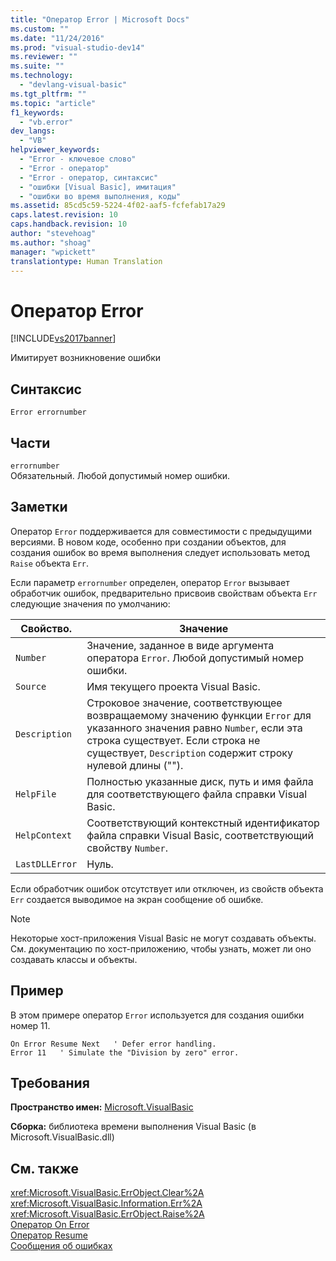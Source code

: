 ```yaml
---
title: "Оператор Error | Microsoft Docs"
ms.custom: ""
ms.date: "11/24/2016"
ms.prod: "visual-studio-dev14"
ms.reviewer: ""
ms.suite: ""
ms.technology: 
  - "devlang-visual-basic"
ms.tgt_pltfrm: ""
ms.topic: "article"
f1_keywords: 
  - "vb.error"
dev_langs: 
  - "VB"
helpviewer_keywords: 
  - "Error - ключевое слово"
  - "Error - оператор"
  - "Error - оператор, синтаксис"
  - "ошибки [Visual Basic], имитация"
  - "ошибки во время выполнения, коды"
ms.assetid: 85cd5c59-5224-4f02-aaf5-fcfefab17a29
caps.latest.revision: 10
caps.handback.revision: 10
author: "stevehoag"
ms.author: "shoag"
manager: "wpickett"
translationtype: Human Translation
---
```

# Оператор Error
[!INCLUDE[vs2017banner](../../../csharp/includes/vs2017banner.md)]

Имитирует возникновение ошибки  
  
## Синтаксис  
  
```  
Error errornumber  
```  
  
## Части  
 `errornumber`  
 Обязательный.  Любой допустимый номер ошибки.  
  
## Заметки  
 Оператор `Error` поддерживается для совместимости с предыдущими версиями.  В новом коде, особенно при создании объектов, для создания ошибок во время выполнения следует использовать метод `Raise` объекта `Err`.  
  
 Если параметр `errornumber` определен, оператор `Error` вызывает обработчик ошибок, предварительно присвоив свойствам объекта `Err` следующие значения по умолчанию:  
  
|Свойство.|Значение|  
|---------------|--------------|  
|`Number`|Значение, заданное в виде аргумента оператора `Error`.  Любой допустимый номер ошибки.|  
|`Source`|Имя текущего проекта Visual Basic.|  
|`Description`|Строковое значение, соответствующее возвращаемому значению функции `Error` для указанного значения равно `Number`, если эта строка существует.  Если строка не существует, `Description` содержит строку нулевой длины \(""\).|  
|`HelpFile`|Полностью указанные диск, путь и имя файла для соответствующего файла справки Visual Basic.|  
|`HelpContext`|Соответствующий контекстный идентификатор файла справки Visual Basic, соответствующий свойству `Number`.|  
|`LastDLLError`|Нуль.|  
  
 Если обработчик ошибок отсутствует или отключен, из свойств объекта `Err` создается выводимое на экран сообщение об ошибке.  
  
> [!NOTE]
>  Некоторые хост\-приложения Visual Basic не могут создавать объекты.  См. документацию по хост\-приложению, чтобы узнать, может ли оно создавать классы и объекты.  
  
## Пример  
 В этом примере оператор `Error` используется для создания ошибки номер 11.  
  
```  
On Error Resume Next   ' Defer error handling.  
Error 11   ' Simulate the "Division by zero" error.  
```  
  
## Требования  
 **Пространство имен:** [Microsoft.VisualBasic](../../../visual-basic/language-reference/runtime-library-members.md)  
  
 **Сборка:** библиотека времени выполнения Visual Basic \(в Microsoft.VisualBasic.dll\)  
  
## См. также  
 <xref:Microsoft.VisualBasic.ErrObject.Clear%2A>   
 <xref:Microsoft.VisualBasic.Information.Err%2A>   
 <xref:Microsoft.VisualBasic.ErrObject.Raise%2A>   
 [Оператор On Error](../../../visual-basic/language-reference/statements/on-error-statement.md)   
 [Оператор Resume](../../../visual-basic/language-reference/statements/resume-statement.md)   
 [Сообщения об ошибках](../../../visual-basic/language-reference/error-messages/index.md)